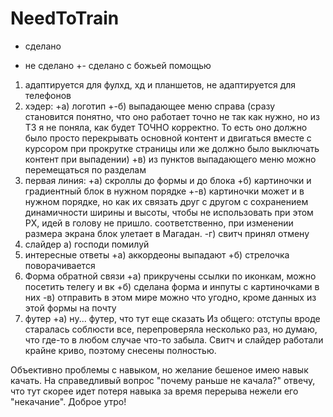 # NeedToTrain
+ сделано
- не сделано
+- сделано с божьей помощью

1) адаптируется для фулхд, хд и планшетов, не адаптируется для телефонов
2) хэдер:
   +а) логотип 
   +-б) выпадающее меню справа (сразу становится понятно, что оно работает точно не так как нужно, но из ТЗ я не поняла, как будет ТОЧНО корректно. То есть оно должно было просто перекрывать основной контент и двигаться вместе с курсором при прокрутке страницы или же должно было выключать контент при выпадении)
   +в) из пунктов выпадающего меню можно перемещаться по разделам
3) первая линия:
   +а) скроллы до формы и до блока
   +б) картиночки и градиентный блок в нужном порядке
   +-в) картиночки может и в нужном порядке, но как их связать друг с другом с сохранением динамичности ширины и высоты, чтобы не использовать при этом PX, идей в голову не пришло. соответственно, при изменении размера экрана блок улетает в Магадан. 
   -г) свитч принял отмену
4) слайдер
   а) господи помилуй
5) интересные ответы
   +а) аккордеоны выпадают
   +б) стрелочка поворачивается
6) Форма обратной связи
   +а) прикручены ссылки по иконкам, можно посетить телегу и вк
   +б) сделана форма и инпуты с картиночками в них
   -в) отправить в этом мире можно что угодно, кроме данных из этой формы на почту
7) футер
   +а) ну... футер, что тут еще сказать
Из общего: отступы вроде старалась соблюсти все, перепроверяла несколько раз, но думаю, что где-то в любом случае что-то забыла. 
Свитч и слайдер работали крайне криво, поэтому снесены полностью. 

Объективно проблемы с навыком, но желание бешеное имею навык качать. На справедливый вопрос "почему раньше не качала?" отвечу, что тут скорее идет потеря навыка за время перерыва нежели его "некачание". 
Доброе утро!
